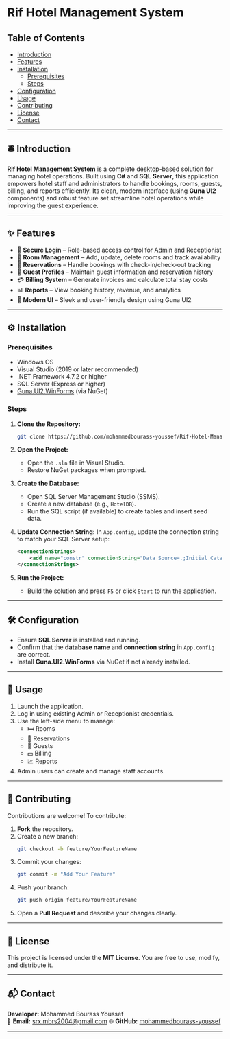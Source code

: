 # Rif Hotel Management System

## Table of Contents
- [Introduction](#introduction)
- [Features](#features)
- [Installation](#installation)
  - [Prerequisites](#prerequisites)
  - [Steps](#steps)
- [Configuration](#configuration)
- [Usage](#usage)
- [Contributing](#contributing)
- [License](#license)
- [Contact](#contact)

---

## 🛎️ Introduction

**Rif Hotel Management System** is a complete desktop-based solution for managing hotel operations. Built using **C#** and **SQL Server**, this application empowers hotel staff and administrators to handle bookings, rooms, guests, billing, and reports efficiently. Its clean, modern interface (using **Guna UI2** components) and robust feature set streamline hotel operations while improving the guest experience.

---

## ✨ Features

- 🔐 **Secure Login** – Role-based access control for Admin and Receptionist
- 🏨 **Room Management** – Add, update, delete rooms and track availability
- 📅 **Reservations** – Handle bookings with check-in/check-out tracking
- 👤 **Guest Profiles** – Maintain guest information and reservation history
- 💳 **Billing System** – Generate invoices and calculate total stay costs
- 📊 **Reports** – View booking history, revenue, and analytics
- 🎨 **Modern UI** – Sleek and user-friendly design using Guna UI2

---

## ⚙️ Installation

### Prerequisites

- Windows OS
- Visual Studio (2019 or later recommended)
- .NET Framework 4.7.2 or higher
- SQL Server (Express or higher)
- [Guna.UI2.WinForms](https://www.nuget.org/packages/Guna.UI2.WinForms) (via NuGet)

### Steps

1. **Clone the Repository:**
   ```bash
   git clone https://github.com/mohammedbourass-youssef/Rif-Hotel-Management-System.git


2. **Open the Project:**
   - Open the `.sln` file in Visual Studio.
   - Restore NuGet packages when prompted.

3. **Create the Database:**
   - Open SQL Server Management Studio (SSMS).
   - Create a new database (e.g., `HotelDB`).
   - Run the SQL script (if available) to create tables and insert seed data.

4. **Update Connection String:**
   In `App.config`, update the connection string to match your SQL Server setup:
   ```xml
   <connectionStrings>
       <add name="constr" connectionString="Data Source=.;Initial Catalog=HotelDB;Integrated Security=True" />
   </connectionStrings>
   ```

5. **Run the Project:**
   - Build the solution and press `F5` or click `Start` to run the application.

---

## 🛠️ Configuration

- Ensure **SQL Server** is installed and running.
- Confirm that the **database name** and **connection string** in `App.config` are correct.
- Install **Guna.UI2.WinForms** via NuGet if not already installed.

---

## 🚀 Usage

1. Launch the application.
2. Log in using existing Admin or Receptionist credentials.
3. Use the left-side menu to manage:
   - 🛏️ Rooms
   - 📘 Reservations
   - 👤 Guests
   - 💵 Billing
   - 📈 Reports
4. Admin users can create and manage staff accounts.

---

## 🤝 Contributing

Contributions are welcome! To contribute:

1. **Fork** the repository.
2. Create a new branch:
   ```bash
   git checkout -b feature/YourFeatureName
   ```
3. Commit your changes:
   ```bash
   git commit -m "Add Your Feature"
   ```
4. Push your branch:
   ```bash
   git push origin feature/YourFeatureName
   ```
5. Open a **Pull Request** and describe your changes clearly.

---

## 📄 License

This project is licensed under the **MIT License**. You are free to use, modify, and distribute it.

---

## 📬 Contact

**Developer:** Mohammed Bourass Youssef  
📧 **Email:** srx.mbrs2004@gmail.com
🌐 **GitHub:** [mohammedbourass-youssef](https://github.com/mohammedbourass-youssef)

---
